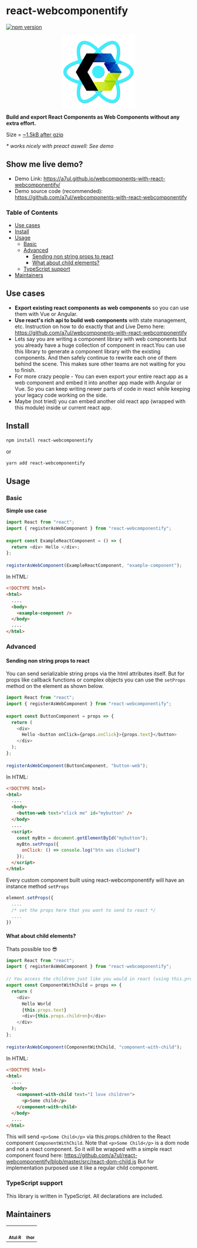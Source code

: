 # react-webcomponentify

[![npm version](https://badge.fury.io/js/react-webcomponentify.svg)](https://badge.fury.io/js/react-webcomponentify)

<img src="https://github.com/a7ul/react-webcomponentify/blob/master/assets/react-webcomponent.png" width="200" height="auto" alt="logo" style="display:block; margin:0 auto;"/>

**Build and export React Components as Web Components without any extra effort.**

Size = [~1.5kB after gzip](https://bundlephobia.com/package/react-webcomponentify)

_\* works nicely with preact aswell: See demo_

## Show me live demo?

- Demo Link: <https://a7ul.github.io/webcomponents-with-react-webcomponentify/>
- Demo source code (recommended): <https://github.com/a7ul/webcomponents-with-react-webcomponentify>

### Table of Contents

- [Use cases](#use-cases)
- [Install](#install)
- [Usage](#usage)
  - [Basic](#basic)
  - [Advanced](#advanced)
    - [Sending non string props to react](#sending-non-string-props-to-react)
    - [What about child elements?](#what-about-child-elements)
  - [TypeScript support](#typescript-support)
- [Maintainers](#maintainers)

## Use cases

- **Export existing react components as web components** so you can use them with Vue or Angular.
- **Use react's rich api to build web components** with state management, etc. Instruction on how to do exactly that and Live Demo here: <https://github.com/a7ul/webcomponents-with-react-webcomponentify>
- Lets say you are writing a component library with web components but you already have a huge collection of component in react.You can use this library to generate a component library with the existing components. And then safely continue to rewrite each one of them behind the scene. This makes sure other teams are not waiting for you to finish.
- For more crazy people - You can even export your entire react app as a web component and embed it into another app made with Angular or Vue. So you can keep writing newer parts of code in react while keeping your legacy code working on the side.
- Maybe (not tried) you can embed another old react app (wrapped with this module) inside ur current react app.

## Install

```bash
npm install react-webcomponentify
```

or

```bash
yarn add react-webcomponentify
```

## Usage

### Basic

**Simple use case**

```js
import React from "react";
import { registerAsWebComponent } from "react-webcomponentify";

export const ExampleReactComponent = () => {
  return <div> Hello </div>;
};

registerAsWebComponent(ExampleReactComponent, "example-component");
```

In HTML:

```html
<!DOCTYPE html>
<html>
  ....
  <body>
    <example-component />
  </body>
  ....
</html>
```

### Advanced

#### Sending non string props to react

You can send serializable string props via the html attributes itself. But for props like callback functions or complex objects you can use the `setProps` method on the element as shown below.

```js
import React from "react";
import { registerAsWebComponent } from "react-webcomponentify";

export const ButtonComponent = props => {
  return (
    <div>
      Hello <button onClick={props.onClick}>{props.text}</button>
    </div>
  );
};

registerAsWebComponent(ButtonComponent, "button-web");
```

In HTML:

```html
<!DOCTYPE html>
<html>
  ....
  <body>
    <button-web text="click me" id="mybutton" />
  </body>
  ....
  <script>
    const myBtn = document.getElementById("mybutton");
    myBtn.setProps({
      onClick: () => console.log("btn was clicked")
    });
  </script>
</html>
```

Every custom component built using react-webcomponentify will have an instance method `setProps`

```js
element.setProps({
  ....
  /* set the props here that you want to send to react */
  ....
})
```

#### What about child elements?

Thats possible too 😎

```js
import React from "react";
import { registerAsWebComponent } from "react-webcomponentify";

// You access the children just like you would in react (using this.props.children)
export const ComponentWithChild = props => {
  return (
    <div>
      Hello World
      {this.props.text}
      <div>{this.props.children}</div>
    </div>
  );
};

registerAsWebComponent(ComponentWithChild, "component-with-child");
```

In HTML:

```html
<!DOCTYPE html>
<html>
  ....
  <body>
    <component-with-child text="I love children">
      <p>Some child</p>
    </component-with-child>
  </body>
  ....
</html>
```

This will send `<p>Some Child</p>` via this.props.children to the React component `ComponentWithChild`.
Note that `<p>Some Child</p>` is a dom node and not a react component. So it will be wrapped with a simple react component found here: https://github.com/a7ul/react-webcomponentify/blob/master/src/react-dom-child.js
But for implementation purposed use it like a regular child component.

### TypeScript support

This library is written in TypeScript. All declarations are included.

## Maintainers

<table>
  <tr>
    <td align="center"><a href="https://github.com/a7ul"><img src="https://avatars.githubusercontent.com/u/4029423?v=4" width="100px;" alt=""/><br /><sub><b>Atul R</b></sub></a></td>
    <td align="center"><a href="https://github.com/kopach"><img src="https://avatars.githubusercontent.com/u/8749624?v=4" width="100px;" alt=""/><br /><sub><b>
Ihor</b></sub></a></td>
    </tr>
  
</table>
